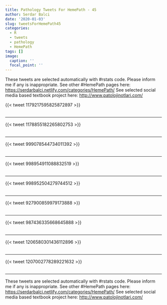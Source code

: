 ```yaml
---
title: Pathology Tweets For HemePath - 45
author: Serdar Balci
date: '2020-01-03'
slug: tweetsForHemePath45
categories:
  - R
  - tweets
  - pathology
  - HemePath
tags: []
image:
  caption: ''
  focal_point: ''
---
```



These tweets are selected automatically with #rstats code. Please inform me if any is inappropriate.
See other #HemePath pages here: https://serdarbalci.netlify.com/categories/HemePath/ 
See selected social media based textbook project here: http://www.patolojinotlari.com/

{{< tweet 1179217595825872897 >}}
<br>
<br>
<hr>
{{< tweet 1178855182265802753 >}}
<br>
<br>
<hr>
{{< tweet 999078544734011392 >}}
<br>
<br>
<hr>
{{< tweet 998954911088832519 >}}
<br>
<br>
<hr>
{{< tweet 998952504279744512 >}}
<br>
<br>
<hr>
{{< tweet 927900859979173888 >}}
<br>
<br>
<hr>
{{< tweet 987436335668645888 >}}
<br>
<br>
<hr>
{{< tweet 1206580301436112896 >}}
<br>
<br>
<hr>
{{< tweet 1207002778289221632 >}}
<br>
<br>
<hr>


These tweets are selected automatically with #rstats code. Please inform me if any is inappropriate.
See other #HemePath pages here: https://serdarbalci.netlify.com/categories/HemePath/ 
See selected social media based textbook project here: http://www.patolojinotlari.com/
